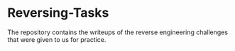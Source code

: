# Reversing-Tasks
The repository contains the writeups of the reverse engineering challenges that were given to us for practice.
